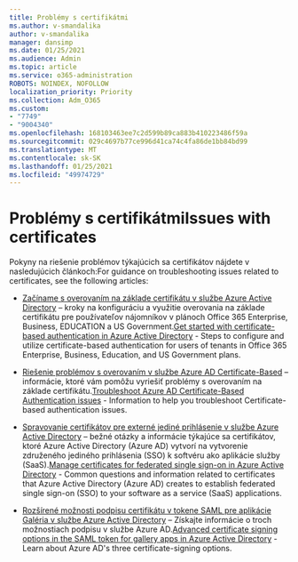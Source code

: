 ```yaml
---
title: Problémy s certifikátmi
ms.author: v-smandalika
author: v-smandalika
manager: dansimp
ms.date: 01/25/2021
ms.audience: Admin
ms.topic: article
ms.service: o365-administration
ROBOTS: NOINDEX, NOFOLLOW
localization_priority: Priority
ms.collection: Adm_O365
ms.custom:
- "7749"
- "9004340"
ms.openlocfilehash: 168103463ee7c2d599b89ca883b410223486f59a
ms.sourcegitcommit: 029c4697b77ce996d41ca74c4fa86de1bb84bd99
ms.translationtype: MT
ms.contentlocale: sk-SK
ms.lasthandoff: 01/25/2021
ms.locfileid: "49974729"
---
```

# <a name="issues-with-certificates"></a><span data-ttu-id="3e0b4-102">Problémy s certifikátmi</span><span class="sxs-lookup"><span data-stu-id="3e0b4-102">Issues with certificates</span></span>

<span data-ttu-id="3e0b4-103">Pokyny na riešenie problémov týkajúcich sa certifikátov nájdete v nasledujúcich článkoch:</span><span class="sxs-lookup"><span data-stu-id="3e0b4-103">For guidance on troubleshooting issues related to certificates, see the following articles:</span></span>

- <span data-ttu-id="3e0b4-104">[Začíname s overovaním na základe certifikátu v službe Azure Active Directory](https://docs.microsoft.com/azure/active-directory/authentication/active-directory-certificate-based-authentication-get-started)  – kroky na konfiguráciu a využitie overovania na základe certifikátu pre používateľov nájomníkov v plánoch Office 365 Enterprise, Business, EDUCATION a US Government.</span><span class="sxs-lookup"><span data-stu-id="3e0b4-104">[Get started with certificate-based authentication in Azure Active Directory](https://docs.microsoft.com/azure/active-directory/authentication/active-directory-certificate-based-authentication-get-started)  - Steps to configure and utilize certificate-based authentication for users of tenants in Office 365 Enterprise, Business, Education, and US Government plans.</span></span>

- <span data-ttu-id="3e0b4-105">[Riešenie problémov s overovaním v službe Azure AD Certificate-Based](https://docs.microsoft.com/troubleshoot/azure/active-directory/certificate-based-authenticate-issue)  – informácie, ktoré vám pomôžu vyriešiť problémy s overovaním na základe certifikátu.</span><span class="sxs-lookup"><span data-stu-id="3e0b4-105">[Troubleshoot Azure AD Certificate-Based Authentication issues](https://docs.microsoft.com/troubleshoot/azure/active-directory/certificate-based-authenticate-issue)  - Information to help you troubleshoot Certificate-based authentication issues.</span></span>

- <span data-ttu-id="3e0b4-106">[Spravovanie certifikátov pre externé jediné prihlásenie v službe Azure Active Directory](https://docs.microsoft.com/azure/active-directory/manage-apps/manage-certificates-for-federated-single-sign-on)  – bežné otázky a informácie týkajúce sa certifikátov, ktoré Azure Active Directory (Azure AD) vytvorí na vytvorenie združeného jediného prihlásenia (SSO) k softvéru ako aplikácie služby (SaaS).</span><span class="sxs-lookup"><span data-stu-id="3e0b4-106">[Manage certificates for federated single sign-on in Azure Active Directory](https://docs.microsoft.com/azure/active-directory/manage-apps/manage-certificates-for-federated-single-sign-on)  - Common questions and information related to certificates that Azure Active Directory (Azure AD) creates to establish federated single sign-on (SSO) to your software as a service (SaaS) applications.</span></span>

- <span data-ttu-id="3e0b4-107">[Rozšírené možnosti podpisu certifikátu v tokene SAML pre aplikácie Galéria v službe Azure Active Directory](https://docs.microsoft.com/azure/active-directory/manage-apps/certificate-signing-options)  – Získajte informácie o troch možnostiach podpisu v službe Azure AD.</span><span class="sxs-lookup"><span data-stu-id="3e0b4-107">[Advanced certificate signing options in the SAML token for gallery apps in Azure Active Directory](https://docs.microsoft.com/azure/active-directory/manage-apps/certificate-signing-options)  - Learn about Azure AD's three certificate-signing options.</span></span>
